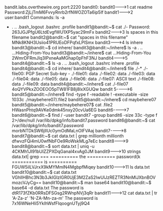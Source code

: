 bandit.labs.overthewire.org
port:2220
bandit0:
bandit0--->1
cat readme
Password:ZjLjTmM6FvvyRnrb2rfNWOZOTa6ip5If
bandit1--->2
user:bandit1
Commands: ls -a
-  .  ..  .bash_logout  .bashrc  .profile
bandit1@bandit:~$ cat ./-
Password: 263JGJPfgU6LtdEvgfWU1XP5yac29mFx
bandit2--->3
ls
spaces in this filename
bandit2@bandit:~$ cat "spaces in this filename"
MNk8KNH3Usiio41PRUEoDFPqfxLPlSmx
bandit3--->4
ls
inhere
bandit3@bandit:~$ cd inhere/
bandit3@bandit:~/inhere$ ls -a
.  ..  ...Hiding-From-You
bandit3@bandit:~/inhere$ cat ...Hiding-From-You
2WmrDFRmJIq3IPxneAaMGhap0pFhF3NJ
bandit4--->5
bandit4@bandit:~$ ls -a
.  ..  .bash_logout  .bashrc  inhere  .profile
bandit4@bandit:~$ cd inhere/
bandit4@bandit:~/inhere$ file ./-*
./-file00: PGP Secret Sub-key -
./-file01: data
./-file02: data
./-file03: data
./-file04: data
./-file05: data
./-file06: data
./-file07: ASCII text
./-file08: data
./-file09: data
bandit4@bandit:~/inhere$ cat ./-file07
4oQYVPkxZOOEOO5pTW81FB8j8lxXGUQw
  bandit 5---->6
bandit5@bandit:~/inhere$ find -type f -readable ! -executable -size 1033c
./maybehere07/.file2
bandit5@bandit:~/inhere$ cd maybehere07
bandit5@bandit:~/inhere/maybehere07$ cat .file2
HWasnPhtq9AVKe0dmk45nxy20cvUa6EG
  bandit6---->7
bandit6@bandit:~$ find / -user bandit7 -group bandit6 -size 33c -type f 2>/dev/null
/var/lib/dpkg/info/bandit7.password
bandit6@bandit:~$ cat /var/lib/dpkg/info/bandit7.password
morbNTDkSW6jIlUc0ymOdMaLnOlFVAaj
  bandit7---->8
bandit7@bandit:~$ cat data.txt | grep millionth
millionth       dfwvzFQi4mU0wfNbFOe9RoWskMLg7eEc
  bandit8--->9
bandit8@bandit:~$ sort data.txt | uniq -u
4CKMh1JI91bUIZZPXDqGanal4xvAg0JM
  bandit9--->10
strings data.txt| grep ===
========== the
========== password{k
=========== is
========== FGUW5ilLVJrxX9kMYMmlN4MgbpfMiqey
  bandit10--->11
ls
data.txt
bandit10@bandit:~$ cat data.txt
VGhlIHBhc3N3b3JkIGlzIGR0UjE3M2ZaS2IwUlJzREZTR3NnMlJXbnBOVmozcVJyCg==
bandit10@bandit:~$ man base64
bandit10@bandit:~$ base64 -d data.txt
The password is dtR173fZKb0RRsDFSGsg2RWnpNVj3qRr
  bandit11--->12
cat data.txt | tr 'A-Za-z' 'N-ZA-Mn-za-m'
The password is 7x16WNeHIi5YkIhWsfFIqoognUTyj9Q4















